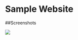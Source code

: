 # Sample Website

##Screenshots

![](https://github.com/lvcc-wad/Students/blob/master/BSIS/Quiza-Charlie/Sample-Website/Website.PNG)

